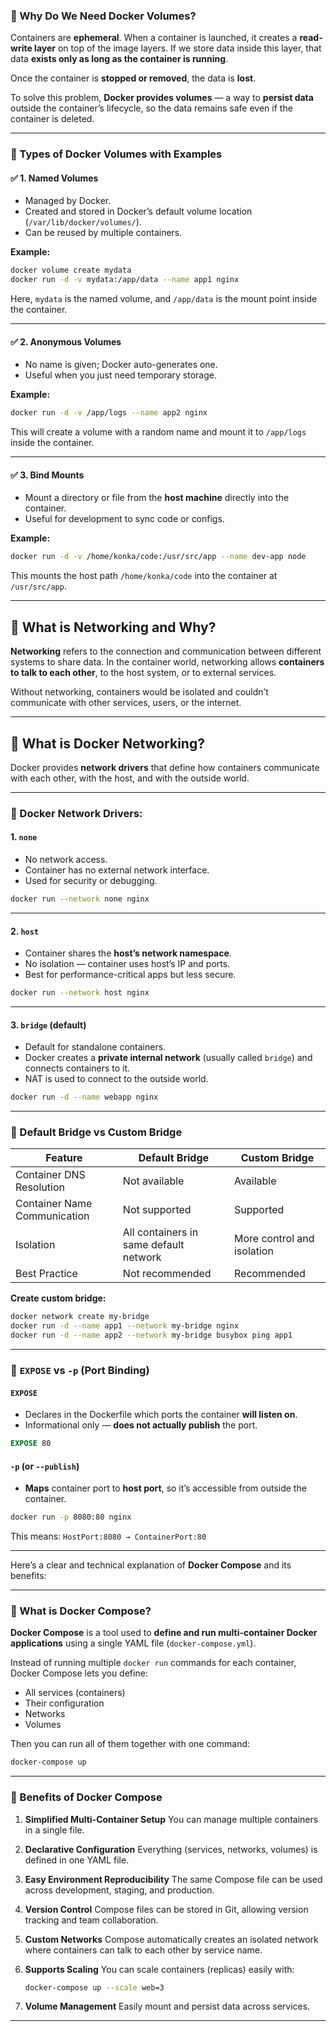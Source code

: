 ### 🔹 Why Do We Need Docker Volumes?

Containers are **ephemeral**.
When a container is launched, it creates a **read-write layer** on top of the image layers. If we store data inside this layer, that data **exists only as long as the container is running**.

Once the container is **stopped or removed**, the data is **lost**.

To solve this problem, **Docker provides volumes** — a way to **persist data** outside the container’s lifecycle, so the data remains safe even if the container is deleted.

---

### 🔹 Types of Docker Volumes with Examples

#### ✅ 1. Named Volumes

* Managed by Docker.
* Created and stored in Docker’s default volume location (`/var/lib/docker/volumes/`).
* Can be reused by multiple containers.

**Example:**

```bash
docker volume create mydata
docker run -d -v mydata:/app/data --name app1 nginx
```

Here, `mydata` is the named volume, and `/app/data` is the mount point inside the container.

---

#### ✅ 2. Anonymous Volumes

* No name is given; Docker auto-generates one.
* Useful when you just need temporary storage.

**Example:**

```bash
docker run -d -v /app/logs --name app2 nginx
```

This will create a volume with a random name and mount it to `/app/logs` inside the container.

---

#### ✅ 3. Bind Mounts

* Mount a directory or file from the **host machine** directly into the container.
* Useful for development to sync code or configs.

**Example:**

```bash
docker run -d -v /home/konka/code:/usr/src/app --name dev-app node
```

This mounts the host path `/home/konka/code` into the container at `/usr/src/app`.

---

## 🔹 What is Networking and Why?

**Networking** refers to the connection and communication between different systems to share data.
In the container world, networking allows **containers to talk to each other**, to the host system, or to external services.

Without networking, containers would be isolated and couldn’t communicate with other services, users, or the internet.

---

## 🔹 What is Docker Networking?

Docker provides **network drivers** that define how containers communicate with each other, with the host, and with the outside world.

---

### 🔸 Docker Network Drivers:

#### 1. `none`

* No network access.
* Container has no external network interface.
* Used for security or debugging.

```bash
docker run --network none nginx
```

---

#### 2. `host`

* Container shares the **host’s network namespace**.
* No isolation — container uses host’s IP and ports.
* Best for performance-critical apps but less secure.

```bash
docker run --network host nginx
```

---

#### 3. `bridge` (default)

* Default for standalone containers.
* Docker creates a **private internal network** (usually called `bridge`) and connects containers to it.
* NAT is used to connect to the outside world.

```bash
docker run -d --name webapp nginx
```

---

### 🔸 Default Bridge vs Custom Bridge

| Feature                      | Default Bridge                         | Custom Bridge              |
| ---------------------------- | -------------------------------------- | -------------------------- |
| Container DNS Resolution     | Not available                          | Available                  |
| Container Name Communication | Not supported                          | Supported                  |
| Isolation                    | All containers in same default network | More control and isolation |
| Best Practice                | Not recommended                        | Recommended                |

**Create custom bridge:**

```bash
docker network create my-bridge
docker run -d --name app1 --network my-bridge nginx
docker run -d --name app2 --network my-bridge busybox ping app1
```

---

### 🔸 `EXPOSE` vs `-p` (Port Binding)

#### `EXPOSE`

* Declares in the Dockerfile which ports the container **will listen on**.
* Informational only — **does not actually publish** the port.

```Dockerfile
EXPOSE 80
```

#### `-p` (or `--publish`)

* **Maps** container port to **host port**, so it’s accessible from outside the container.

```bash
docker run -p 8080:80 nginx
```

This means:
`HostPort:8080 → ContainerPort:80`

---
Here’s a clear and technical explanation of **Docker Compose** and its benefits:

---

### 🔹 What is Docker Compose?

**Docker Compose** is a tool used to **define and run multi-container Docker applications** using a single YAML file (`docker-compose.yml`).

Instead of running multiple `docker run` commands for each container, Docker Compose lets you define:

* All services (containers)
* Their configuration
* Networks
* Volumes

Then you can run all of them together with one command:

```bash
docker-compose up
```

---

### 🔹 Benefits of Docker Compose

1. **Simplified Multi-Container Setup**
   You can manage multiple containers in a single file.

2. **Declarative Configuration**
   Everything (services, networks, volumes) is defined in one YAML file.

3. **Easy Environment Reproducibility**
   The same Compose file can be used across development, staging, and production.

4. **Version Control**
   Compose files can be stored in Git, allowing version tracking and team collaboration.

5. **Custom Networks**
   Compose automatically creates an isolated network where containers can talk to each other by service name.

6. **Supports Scaling**
   You can scale containers (replicas) easily with:

   ```bash
   docker-compose up --scale web=3
   ```

7. **Volume Management**
   Easily mount and persist data across services.

---

